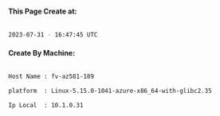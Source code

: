 
   
#### This Page Create at:

```bash

2023-07-31 - 16:47:45 UTC

```

#### Create By Machine:

```bash

Host Name : fv-az581-189

platform  : Linux-5.15.0-1041-azure-x86_64-with-glibc2.35

Ip Local  : 10.1.0.31

```

